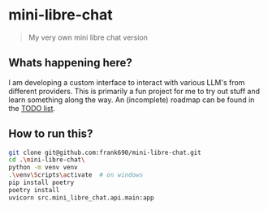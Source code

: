 # mini-libre-chat
> My very own mini libre chat version

## Whats happening here?
I am developing a custom interface to interact with various LLM's from different providers. This is primarily a fun project for me to try out stuff and learn something along the way.
An (incomplete) roadmap can be found in the [TODO list](./TODO.md).

## How to run this?
```bash
git clone git@github.com:frank690/mini-libre-chat.git
cd .\mini-libre-chat\
python -m venv venv
.\venv\Scripts\activate  # on windows
pip install poetry
poetry install
uvicorn src.mini_libre_chat.api.main:app
```

